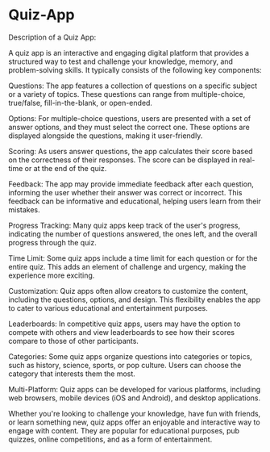 # Quiz-App
Description of a Quiz App:

A quiz app is an interactive and engaging digital platform that provides a structured way to test and challenge your knowledge, memory, and problem-solving skills. It typically consists of the following key components:

Questions: The app features a collection of questions on a specific subject or a variety of topics. These questions can range from multiple-choice, true/false, fill-in-the-blank, or open-ended.

Options: For multiple-choice questions, users are presented with a set of answer options, and they must select the correct one. These options are displayed alongside the questions, making it user-friendly.

Scoring: As users answer questions, the app calculates their score based on the correctness of their responses. The score can be displayed in real-time or at the end of the quiz.

Feedback: The app may provide immediate feedback after each question, informing the user whether their answer was correct or incorrect. This feedback can be informative and educational, helping users learn from their mistakes.

Progress Tracking: Many quiz apps keep track of the user's progress, indicating the number of questions answered, the ones left, and the overall progress through the quiz.

Time Limit: Some quiz apps include a time limit for each question or for the entire quiz. This adds an element of challenge and urgency, making the experience more exciting.

Customization: Quiz apps often allow creators to customize the content, including the questions, options, and design. This flexibility enables the app to cater to various educational and entertainment purposes.

Leaderboards: In competitive quiz apps, users may have the option to compete with others and view leaderboards to see how their scores compare to those of other participants.

Categories: Some quiz apps organize questions into categories or topics, such as history, science, sports, or pop culture. Users can choose the category that interests them the most.

Multi-Platform: Quiz apps can be developed for various platforms, including web browsers, mobile devices (iOS and Android), and desktop applications.

Whether you're looking to challenge your knowledge, have fun with friends, or learn something new, quiz apps offer an enjoyable and interactive way to engage with content. They are popular for educational purposes, pub quizzes, online competitions, and as a form of entertainment.




